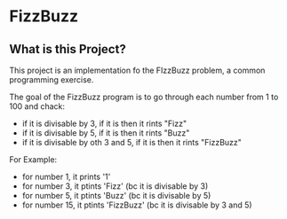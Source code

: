 # FizzBuzz


## What is this Project?

This project is an implementation fo the FIzzBuzz problem, a common programming exercise. 

The goal of the FizzBuzz program is to go through each number from 1 to 100 and chack: 
- if it is divisable by 3, if it is then it rints "Fizz" 
- if it is divisable by 5, if it is then it rints "Buzz" 
- if it is divisable by oth 3 and 5, if it is then it rints "FizzBuzz" 

For Example: 
- for number 1, it prints '1'
- for number 3, it ptints 'Fizz' (bc it is divisable by 3)
- for number 5, it ptints 'Buzz' (bc it is divisable by 5)
- for number 15, it ptints 'FizzBuzz' (bc it is divisable by 3 and 5)

